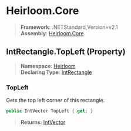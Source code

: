 # Heirloom.Core

> **Framework**: .NETStandard,Version=v2.1  
> **Assembly**: [Heirloom.Core][0]

## IntRectangle.TopLeft (Property)

> **Namespace**: [Heirloom][0]  
> **Declaring Type**: [IntRectangle][1]

### TopLeft

Gets the top left corner of this rectangle.

```cs
public IntVector TopLeft { get; }
```

> **Returns**: [IntVector][2]

[0]: ../../../Heirloom.Core.md
[1]: ../IntRectangle.md
[2]: ../IntVector.md
